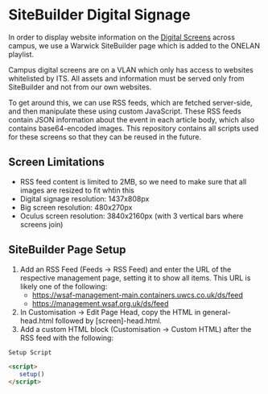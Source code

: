 # SiteBuilder Digital Signage
In order to display website information on the [Digital Screens](https://warwick.ac.uk/services/engagementgroup/marketing/digitalengagement/screens/) across campus, we use a Warwick SiteBuilder page which is added to the ONELAN playlist.

Campus digital screens are on a VLAN which only has access to websites whitelisted by ITS. All assets and information must be served only from SiteBuilder and not from our own websites.

To get around this, we can use RSS feeds, which are fetched server-side, and then manipulate these using custom JavaScript. These RSS feeds contain JSON information about the event in each article body, which also contains base64-encoded images. This repository contains all scripts used for these screens so that they can be reused in the future.

## Screen Limitations
* RSS feed content is limited to 2MB, so we need to make sure that all images are resized to fit whtin this
* Digital signage resolution: 1437x808px
* Big screen resolution: 480x270px
* Oculus screen resolution: 3840x2160px (with 3 vertical bars where screens join)

## SiteBuilder Page Setup
1. Add an RSS Feed (Feeds -> RSS Feed) and enter the URL of the respective management page, setting it to show all items. This URL is likely one of the following:
   * https://wsaf-management-main.containers.uwcs.co.uk/ds/feed
   * https://management.wsaf.org.uk/ds/feed
2. In Customisation -> Edit Page Head, copy the HTML in general-head.html followed by [screen]-head.html.
3. Add a custom HTML block (Customisation -> Custom HTML) after the RSS feed with the following:
```html
Setup Script

<script>
   setup()
</script>
```